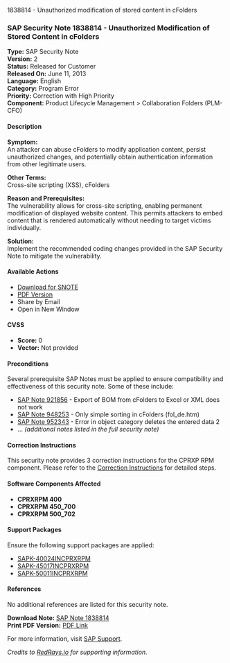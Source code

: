 1838814 - Unauthorized modification of stored content in cFolders

### SAP Security Note 1838814 - Unauthorized Modification of Stored Content in cFolders

**Type:** SAP Security Note  
**Version:** 2  
**Status:** Released for Customer  
**Released On:** June 11, 2013  
**Language:** English  
**Category:** Program Error  
**Priority:** Correction with High Priority  
**Component:** Product Lifecycle Management > Collaboration Folders (PLM-CFO)

#### Description

**Symptom:**  
An attacker can abuse cFolders to modify application content, persist unauthorized changes, and potentially obtain authentication information from other legitimate users.

**Other Terms:**  
Cross-site scripting (XSS), cFolders

**Reason and Prerequisites:**  
The vulnerability allows for cross-site scripting, enabling permanent modification of displayed website content. This permits attackers to embed content that is rendered automatically without needing to target victims individually.

**Solution:**  
Implement the recommended coding changes provided in the SAP Security Note to mitigate the vulnerability.

#### Available Actions

- [Download for SNOTE](https://notesdownloads.sap.com/note/0040000010868412017)
- [PDF Version](https://userapps.support.sap.com/sap/support/sfm/notes/print/0001838814?language=en-US&token=57C6E5FCD9AD69083F62D676BC0BE485)
- Share by Email
- Open in New Window

#### CVSS

- **Score:** 0  
- **Vector:** Not provided

#### Preconditions

Several prerequisite SAP Notes must be applied to ensure compatibility and effectiveness of this security note. Some of these include:

- [SAP Note 921856](https://me.sap.com/notes/921856) - Export of BOM from cFolders to Excel or XML does not work
- [SAP Note 948253](https://me.sap.com/notes/948253) - Only simple sorting in cFolders (fol_de.htm)
- [SAP Note 952343](https://me.sap.com/notes/952343) - Error in object category deletes the entered data 2
- ... *(additional notes listed in the full security note)*

#### Correction Instructions

This security note provides 3 correction instructions for the CPRXP RPM component. Please refer to the [Correction Instructions](https://me.sap.com/corrins/0001838814/381) for detailed steps.

#### Software Components Affected

- **CPRXRPM 400**
- **CPRXRPM 450_700**
- **CPRXRPM 500_702**

#### Support Packages

Ensure the following support packages are applied:

- [SAPK-40024INCPRXRPM](https://me.sap.com/supportpackage/SAPK-40024INCPRXRPM)
- [SAPK-45017INCPRXRPM](https://me.sap.com/supportpackage/SAPK-45017INCPRXRPM)
- [SAPK-50011INCPRXRPM](https://me.sap.com/supportpackage/SAPK-50011INCPRXRPM)

#### References

No additional references are listed for this security note.

**Download Note:** [SAP Note 1838814](https://notesdownloads.sap.com/note/0040000010868412017)  
**Print PDF Version:** [PDF Link](https://userapps.support.sap.com/sap/support/sfm/notes/print/0001838814?language=en-US&token=57C6E5FCD9AD69083F62D676BC0BE485)

For more information, visit [SAP Support](https://me.sap.com/).

*Credits to [RedRays.io](https://redrays.io) for supporting information.*